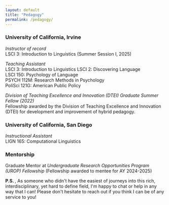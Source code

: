 ```yaml
---
layout: default
title: "Pedagogy"
permalink: /pedagogy/
---
```


### University of California, Irvine

*Instructor of record* <br>
LSCI 3: Introduction to Linguistics (Summer Session I, 2025) </strong> 

*Teaching Assistant* <br>
LSCI 3: Introduction to Linguistics </strong>
LSCI 2: Discovering Language </strong> <br>
LSCI 150: Psychology of Language </strong> <br>
PSYCH 112M: Research Methods in Psychology </strong> <br>
PoliSci 121G: American Public Policy </strong> <br>

*Division of Teaching Excellence and Innovation (DTEI) Graduate Summer Fellow (2022)* <br>
Fellowship awarded by the Division of Teaching Excellence and Innovation (DTEI) for development and improvement of hybrid pedagogy.


### University of California, San Diego

*Instructional Assistant* <br>
LIGN 165: Computational Linguistics </strong> 


### Mentorship
Graduate Mentor at *Undergraduate Research Opportunities Program (UROP) Fellowship* (Fellowship awarded to mentee for AY 2024-2025) <br>




<strong> P.S. </strong>, As someone who didn't have the easiest of journeys into this rich, interdisciplinary, yet hard to define field, I'm happy to chat or help in any way that I can! Please don't hesitate to reach out if you think I can be of any service to you! 






